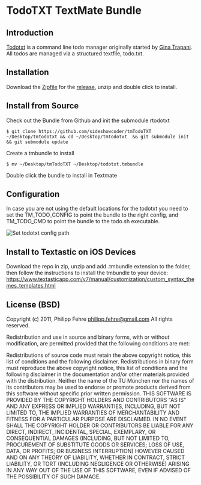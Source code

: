 TodoTXT TextMate Bundle
=======================

Introduction
------------
[Todotxt](http://todotxt.com/) is a command line todo manager originally started by [Gina Trapani](http://ginatrapani.org/). All todos are managed via a structured textfile, todo.txt.

Installation
------------
Download the [Zipfile](https://github.com/sideshowcoder/tmTodoTXT/releases/download/v1.0.0/TodoTXT.tmBundle.zip) for the [release](https://github.com/sideshowcoder/tmTodoTXT/releases), unzip and double click to install.

Install from Source
-------------------
Check out the Bundle from Github and init the submodule rtodotxt
```
$ git clone https://github.com/sideshowcoder/tmTodoTXT ~/Desktop/tmtodotxt && cd ~/Desktop/tmtodotxt  && git submodule init && git submodule update
```
Create a tmbundle to install

```
$ mv ~/Desktop/tmTodoTXT ~/Desktop/todotxt.tmbundle
```

Double click the bundle to install in Textmate

Configuration
-------------
In case you are not using the default locations for the todotxt you need to set the TM\_TODO\_CONFIG to point the bundle to the right config, and TM\_TODO\_CMD to point the bundle to the todo.sh executable.

![Set todotxt config path](https://s3.amazonaws.com/sideshowcoder/tmtodotxt_env_vars.png)


Install to Textastic on iOS Devices
-------------
Download the repo in zip, unzip and add .tmbundle extension to the folder, then follow the instructions to install the tmbundle to your device: https://www.textasticapp.com/v7/manual/customization/custom_syntax_themes_templates.html


License (BSD)
-------------
Copyright (c) 2011, Philipp Fehre <philipp.fehre@gmail.com>
All rights reserved.

Redistribution and use in source and binary forms, with or without modification, are permitted provided that the following conditions are met:

Redistributions of source code must retain the above copyright notice, this list of conditions and the following disclaimer.
Redistributions in binary form must reproduce the above copyright notice, this list of conditions and the following disclaimer in the documentation and/or other materials provided with the distribution.
Neither the name of the TU München nor the names of its contributors may be used to endorse or promote products derived from this software without specific prior written permission.
THIS SOFTWARE IS PROVIDED BY THE COPYRIGHT HOLDERS AND CONTRIBUTORS "AS IS" AND ANY EXPRESS OR IMPLIED WARRANTIES, INCLUDING, BUT NOT LIMITED TO, THE IMPLIED WARRANTIES OF MERCHANTABILITY AND FITNESS FOR A PARTICULAR PURPOSE ARE DISCLAIMED. IN NO EVENT SHALL THE COPYRIGHT HOLDER OR CONTRIBUTORS BE LIABLE FOR ANY DIRECT, INDIRECT, INCIDENTAL, SPECIAL, EXEMPLARY, OR CONSEQUENTIAL DAMAGES (INCLUDING, BUT NOT LIMITED TO, PROCUREMENT OF SUBSTITUTE GOODS OR SERVICES; LOSS OF USE, DATA, OR PROFITS; OR BUSINESS INTERRUPTION) HOWEVER CAUSED AND ON ANY THEORY OF LIABILITY, WHETHER IN CONTRACT, STRICT LIABILITY, OR TORT (INCLUDING NEGLIGENCE OR OTHERWISE) ARISING IN ANY WAY OUT OF THE USE OF THIS SOFTWARE, EVEN IF ADVISED OF THE POSSIBILITY OF SUCH DAMAGE.
